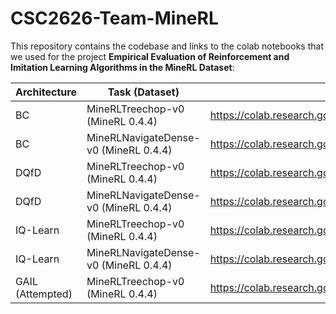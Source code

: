 # CSC2626-Team-MineRL

This repository contains the codebase and links to the colab notebooks that we used for the project **Empirical Evaluation of Reinforcement and Imitation
Learning Algorithms in the MineRL Dataset**:

| Architecture  | Task (Dataset)  | Colab or Codebase | 
|---|---|---|
| BC  | MineRLTreechop-v0 (MineRL 0.4.4) |  https://colab.research.google.com/drive/1tHbHzAV8aFe8hNT5DKM3irE5wTedaZY8 | 
| BC  | MineRLNavigateDense-v0 (MineRL 0.4.4) | https://colab.research.google.com/drive/1Kw4e3vPtUvdquCAabwzFhun58vfIoSc0#scrollTo=D4tPZBbfZweT  | 
| DQfD  | MineRLTreechop-v0 (MineRL 0.4.4) |  https://colab.research.google.com/drive/1tHbHzAV8aFe8hNT5DKM3irE5wTedaZY8 | 
| DQfD  | MineRLNavigateDense-v0 (MineRL 0.4.4) | https://colab.research.google.com/drive/1Kw4e3vPtUvdquCAabwzFhun58vfIoSc0#scrollTo=D4tPZBbfZweT  | 
| IQ-Learn  | MineRLTreechop-v0 (MineRL 0.4.4) |  https://colab.research.google.com/drive/1tHbHzAV8aFe8hNT5DKM3irE5wTedaZY8 | 
| IQ-Learn  | MineRLNavigateDense-v0 (MineRL 0.4.4) | https://colab.research.google.com/drive/1Kw4e3vPtUvdquCAabwzFhun58vfIoSc0#scrollTo=D4tPZBbfZweT  | 
| GAIL (Attempted)  | MineRLTreechop-v0 (MineRL 0.4.4) | https://colab.research.google.com/drive/1Kw4e3vPtUvdquCAabwzFhun58vfIoSc0#scrollTo=D4tPZBbfZweT  | 
